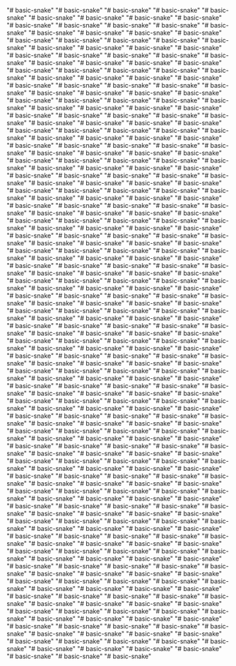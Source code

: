 "# basic-snake" 
"# basic-snake" 
"# basic-snake" 
"# basic-snake" 
"# basic-snake" 
"# basic-snake" 
"# basic-snake" 
"# basic-snake" 
"# basic-snake" 
"# basic-snake" 
"# basic-snake" 
"# basic-snake" 
"# basic-snake" 
"# basic-snake" 
"# basic-snake" 
"# basic-snake" 
"# basic-snake" 
"# basic-snake" 
"# basic-snake" 
"# basic-snake" 
"# basic-snake" 
"# basic-snake" 
"# basic-snake" 
"# basic-snake" 
"# basic-snake" 
"# basic-snake" 
"# basic-snake" 
"# basic-snake" 
"# basic-snake" 
"# basic-snake" 
"# basic-snake" 
"# basic-snake" 
"# basic-snake" 
"# basic-snake" 
"# basic-snake" 
"# basic-snake" 
"# basic-snake" 
"# basic-snake" 
"# basic-snake" 
"# basic-snake" 
"# basic-snake" 
"# basic-snake" 
"# basic-snake" 
"# basic-snake" 
"# basic-snake" 
"# basic-snake" 
"# basic-snake" 
"# basic-snake" 
"# basic-snake" 
"# basic-snake" 
"# basic-snake" 
"# basic-snake" 
"# basic-snake" 
"# basic-snake" 
"# basic-snake" 
"# basic-snake" 
"# basic-snake" 
"# basic-snake" 
"# basic-snake" 
"# basic-snake" 
"# basic-snake" 
"# basic-snake" 
"# basic-snake" 
"# basic-snake" 
"# basic-snake" 
"# basic-snake" 
"# basic-snake" 
"# basic-snake" 
"# basic-snake" 
"# basic-snake" 
"# basic-snake" 
"# basic-snake" 
"# basic-snake" 
"# basic-snake" 
"# basic-snake" 
"# basic-snake" 
"# basic-snake" 
"# basic-snake" 
"# basic-snake" 
"# basic-snake" 
"# basic-snake" 
"# basic-snake" 
"# basic-snake" 
"# basic-snake" 
"# basic-snake" 
"# basic-snake" 
"# basic-snake" 
"# basic-snake" 
"# basic-snake" 
"# basic-snake" 
"# basic-snake" 
"# basic-snake" 
"# basic-snake" 
"# basic-snake" 
"# basic-snake" 
"# basic-snake" 
"# basic-snake" 
"# basic-snake" 
"# basic-snake" 
"# basic-snake" 
"# basic-snake" 
"# basic-snake" 
"# basic-snake" 
"# basic-snake" 
"# basic-snake" 
"# basic-snake" 
"# basic-snake" 
"# basic-snake" 
"# basic-snake" 
"# basic-snake" 
"# basic-snake" 
"# basic-snake" 
"# basic-snake" 
"# basic-snake" 
"# basic-snake" 
"# basic-snake" 
"# basic-snake" 
"# basic-snake" 
"# basic-snake" 
"# basic-snake" 
"# basic-snake" 
"# basic-snake" 
"# basic-snake" 
"# basic-snake" 
"# basic-snake" 
"# basic-snake" 
"# basic-snake" 
"# basic-snake" 
"# basic-snake" 
"# basic-snake" 
"# basic-snake" 
"# basic-snake" 
"# basic-snake" 
"# basic-snake" 
"# basic-snake" 
"# basic-snake" 
"# basic-snake" 
"# basic-snake" 
"# basic-snake" 
"# basic-snake" 
"# basic-snake" 
"# basic-snake" 
"# basic-snake" 
"# basic-snake" 
"# basic-snake" 
"# basic-snake" 
"# basic-snake" 
"# basic-snake" 
"# basic-snake" 
"# basic-snake" 
"# basic-snake" 
"# basic-snake" 
"# basic-snake" 
"# basic-snake" 
"# basic-snake" 
"# basic-snake" 
"# basic-snake" 
"# basic-snake" 
"# basic-snake" 
"# basic-snake" 
"# basic-snake" 
"# basic-snake" 
"# basic-snake" 
"# basic-snake" 
"# basic-snake" 
"# basic-snake" 
"# basic-snake" 
"# basic-snake" 
"# basic-snake" 
"# basic-snake" 
"# basic-snake" 
"# basic-snake" 
"# basic-snake" 
"# basic-snake" 
"# basic-snake" 
"# basic-snake" 
"# basic-snake" 
"# basic-snake" 
"# basic-snake" 
"# basic-snake" 
"# basic-snake" 
"# basic-snake" 
"# basic-snake" 
"# basic-snake" 
"# basic-snake" 
"# basic-snake" 
"# basic-snake" 
"# basic-snake" 
"# basic-snake" 
"# basic-snake" 
"# basic-snake" 
"# basic-snake" 
"# basic-snake" 
"# basic-snake" 
"# basic-snake" 
"# basic-snake" 
"# basic-snake" 
"# basic-snake" 
"# basic-snake" 
"# basic-snake" 
"# basic-snake" 
"# basic-snake" 
"# basic-snake" 
"# basic-snake" 
"# basic-snake" 
"# basic-snake" 
"# basic-snake" 
"# basic-snake" 
"# basic-snake" 
"# basic-snake" 
"# basic-snake" 
"# basic-snake" 
"# basic-snake" 
"# basic-snake" 
"# basic-snake" 
"# basic-snake" 
"# basic-snake" 
"# basic-snake" 
"# basic-snake" 
"# basic-snake" 
"# basic-snake" 
"# basic-snake" 
"# basic-snake" 
"# basic-snake" 
"# basic-snake" 
"# basic-snake" 
"# basic-snake" 
"# basic-snake" 
"# basic-snake" 
"# basic-snake" 
"# basic-snake" 
"# basic-snake" 
"# basic-snake" 
"# basic-snake" 
"# basic-snake" 
"# basic-snake" 
"# basic-snake" 
"# basic-snake" 
"# basic-snake" 
"# basic-snake" 
"# basic-snake" 
"# basic-snake" 
"# basic-snake" 
"# basic-snake" 
"# basic-snake" 
"# basic-snake" 
"# basic-snake" 
"# basic-snake" 
"# basic-snake" 
"# basic-snake" 
"# basic-snake" 
"# basic-snake" 
"# basic-snake" 
"# basic-snake" 
"# basic-snake" 
"# basic-snake" 
"# basic-snake" 
"# basic-snake" 
"# basic-snake" 
"# basic-snake" 
"# basic-snake" 
"# basic-snake" 
"# basic-snake" 
"# basic-snake" 
"# basic-snake" 
"# basic-snake" 
"# basic-snake" 
"# basic-snake" 
"# basic-snake" 
"# basic-snake" 
"# basic-snake" 
"# basic-snake" 
"# basic-snake" 
"# basic-snake" 
"# basic-snake" 
"# basic-snake" 
"# basic-snake" 
"# basic-snake" 
"# basic-snake" 
"# basic-snake" 
"# basic-snake" 
"# basic-snake" 
"# basic-snake" 
"# basic-snake" 
"# basic-snake" 
"# basic-snake" 
"# basic-snake" 
"# basic-snake" 
"# basic-snake" 
"# basic-snake" 
"# basic-snake" 
"# basic-snake" 
"# basic-snake" 
"# basic-snake" 
"# basic-snake" 
"# basic-snake" 
"# basic-snake" 
"# basic-snake" 
"# basic-snake" 
"# basic-snake" 
"# basic-snake" 
"# basic-snake" 
"# basic-snake" 
"# basic-snake" 
"# basic-snake" 
"# basic-snake" 
"# basic-snake" 
"# basic-snake" 
"# basic-snake" 
"# basic-snake" 
"# basic-snake" 
"# basic-snake" 
"# basic-snake" 
"# basic-snake" 
"# basic-snake" 
"# basic-snake" 
"# basic-snake" 
"# basic-snake" 
"# basic-snake" 
"# basic-snake" 
"# basic-snake" 
"# basic-snake" 
"# basic-snake" 
"# basic-snake" 
"# basic-snake" 
"# basic-snake" 
"# basic-snake" 
"# basic-snake" 
"# basic-snake" 
"# basic-snake" 
"# basic-snake" 
"# basic-snake" 
"# basic-snake" 
"# basic-snake" 
"# basic-snake" 
"# basic-snake" 
"# basic-snake" 
"# basic-snake" 
"# basic-snake" 
"# basic-snake" 
"# basic-snake" 
"# basic-snake" 
"# basic-snake" 
"# basic-snake" 
"# basic-snake" 
"# basic-snake" 
"# basic-snake" 
"# basic-snake" 
"# basic-snake" 
"# basic-snake" 
"# basic-snake" 
"# basic-snake" 
"# basic-snake" 
"# basic-snake" 
"# basic-snake" 
"# basic-snake" 
"# basic-snake" 
"# basic-snake" 
"# basic-snake" 
"# basic-snake" 
"# basic-snake" 
"# basic-snake" 
"# basic-snake" 
"# basic-snake" 
"# basic-snake" 
"# basic-snake" 
"# basic-snake" 
"# basic-snake" 
"# basic-snake" 
"# basic-snake" 
"# basic-snake" 
"# basic-snake" 
"# basic-snake" 
"# basic-snake" 
"# basic-snake" 
"# basic-snake" 
"# basic-snake" 
"# basic-snake" 
"# basic-snake" 
"# basic-snake" 
"# basic-snake" 
"# basic-snake" 
"# basic-snake" 
"# basic-snake" 
"# basic-snake" 
"# basic-snake" 
"# basic-snake" 
"# basic-snake" 
"# basic-snake" 
"# basic-snake" 
